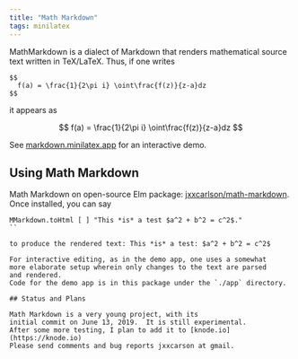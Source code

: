 ```yaml
---
title: "Math Markdown"
tags: minilatex
---
```



 <script type="text/x-mathjax-config">
  (function () {

    MathJax.Hub.Config(
  				{ tex2jax: {inlineMath: [['$','$'], ['\\(','\\)']]},
  					processEscapes: true,
  					messageStyle: "none",
  					processSectionDelay: 0,
  					processUpdateTime: 0,
  					"fast-preview": {disabled: true},
  					TeX: { equationNumbers: {autoNumber: "AMS"},
  						   noErrors: {disabled: true},
  						   extensions: ["mhchem.js"]
  						  }
  				}
  	        );

  if (typeof MathJaxListener !== 'undefined') {
  	MathJax.Hub.Register.StartupHook('End', function () {
  		MathJaxListener.invokeCallbackForKey_('End');
  	});
  }

  })();
  </script>

  <script type="text/javascript" src="https://cdnjs.cloudflare.com/ajax/libs/mathjax/2.7.1/MathJax.js?config=TeX-AMS-MML_HTMLorMML"></script>


MathMarkdown is a dialect of Markdown that renders
mathematical source text written in TeX/LaTeX.  Thus,
if one writes

```
$$
  f(a) = \frac{1}{2\pi i} \oint\frac{f(z)}{z-a}dz
$$
```

it appears as

$$
  f(a) = \frac{1}{2\pi i} \oint\frac{f(z)}{z-a}dz
$$

See [markdown.minilatex.app](https://markdown.minilatex.app)
for an interactive demo.

## Using Math Markdown

Math Markdown on open-source Elm package:
[jxxcarlson/math-markdown](https://package.elm-lang.org/packages/jxxcarlson/math-markdown/latest/).
Once installed, you can say

```
MMarkdown.toHtml [ ] "This *is* a test $a^2 + b^2 = c^2$."
``

to produce the rendered text: This *is* a test: $a^2 + b^2 = c^2$

For interactive editing, as in the demo app, one uses a somewhat
more elaborate setup wherein only changes to the text are parsed
and rendered.
Code for the demo app is in this package under the `./app` directory.

## Status and Plans

Math Markdown is a very young project, with its
initial commit on June 13, 2019.  It is still experimental.
After some more testing, I plan to add it to [knode.io](https://knode.io)
Please send comments and bug reports jxxcarson at gmail.
